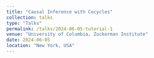 ```yaml
---
title: "Causal Inference with Cocycles"
collection: talks
type: "Talks"
permalink: /talks/2024-06-05-tutorial-1
venue: "University of Columbia, Zuckerman Institute"
date: 2024-06-05
location: "New York, USA"
---
```


